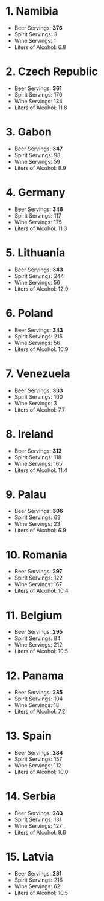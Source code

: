 # 1. Namibia 

* Beer Servings: **376**
 * Spirit Servings: 3
 * Wine Servings: 1
 * Liters of Alcohol: 6.8
 # 2. Czech Republic 

* Beer Servings: **361**
 * Spirit Servings: 170
 * Wine Servings: 134
 * Liters of Alcohol: 11.8
 # 3. Gabon 

* Beer Servings: **347**
 * Spirit Servings: 98
 * Wine Servings: 59
 * Liters of Alcohol: 8.9
 # 4. Germany 

* Beer Servings: **346**
 * Spirit Servings: 117
 * Wine Servings: 175
 * Liters of Alcohol: 11.3
 # 5. Lithuania 

* Beer Servings: **343**
 * Spirit Servings: 244
 * Wine Servings: 56
 * Liters of Alcohol: 12.9
 # 6. Poland 

* Beer Servings: **343**
 * Spirit Servings: 215
 * Wine Servings: 56
 * Liters of Alcohol: 10.9
 # 7. Venezuela 

* Beer Servings: **333**
 * Spirit Servings: 100
 * Wine Servings: 3
 * Liters of Alcohol: 7.7
 # 8. Ireland 

* Beer Servings: **313**
 * Spirit Servings: 118
 * Wine Servings: 165
 * Liters of Alcohol: 11.4
 # 9. Palau 

* Beer Servings: **306**
 * Spirit Servings: 63
 * Wine Servings: 23
 * Liters of Alcohol: 6.9
 # 10. Romania 

* Beer Servings: **297**
 * Spirit Servings: 122
 * Wine Servings: 167
 * Liters of Alcohol: 10.4
 # 11. Belgium 

* Beer Servings: **295**
 * Spirit Servings: 84
 * Wine Servings: 212
 * Liters of Alcohol: 10.5
 # 12. Panama 

* Beer Servings: **285**
 * Spirit Servings: 104
 * Wine Servings: 18
 * Liters of Alcohol: 7.2
 # 13. Spain 

* Beer Servings: **284**
 * Spirit Servings: 157
 * Wine Servings: 112
 * Liters of Alcohol: 10.0
 # 14. Serbia 

* Beer Servings: **283**
 * Spirit Servings: 131
 * Wine Servings: 127
 * Liters of Alcohol: 9.6
 # 15. Latvia 

* Beer Servings: **281**
 * Spirit Servings: 216
 * Wine Servings: 62
 * Liters of Alcohol: 10.5
 